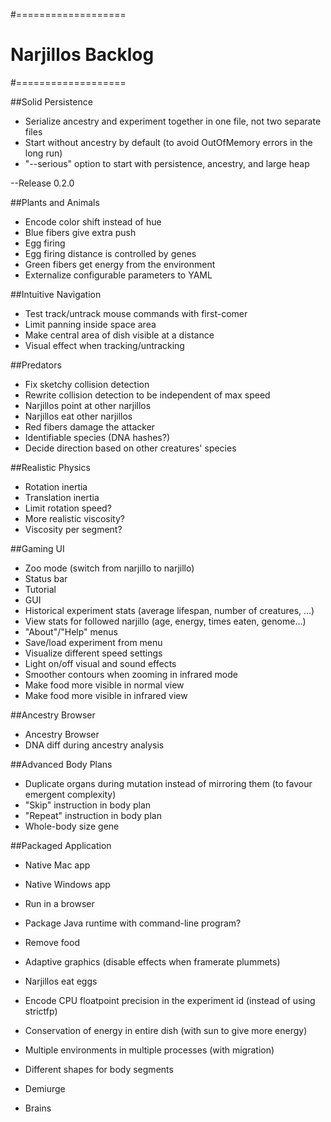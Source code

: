 #===================
# Narjillos Backlog
#===================

##Solid Persistence
* Serialize ancestry and experiment together in one file, not two separate files
* Start without ancestry by default (to avoid OutOfMemory errors in the long run)
* "--serious" option to start with persistence, ancestry, and large heap

--Release 0.2.0

##Plants and Animals
* Encode color shift instead of hue
* Blue fibers give extra push
* Egg firing
* Egg firing distance is controlled by genes
* Green fibers get energy from the environment
* Externalize configurable parameters to YAML

##Intuitive Navigation
* Test track/untrack mouse commands with first-comer
* Limit panning inside space area
* Make central area of dish visible at a distance
* Visual effect when tracking/untracking

##Predators
* Fix sketchy collision detection
* Rewrite collision detection to be independent of max speed
* Narjillos point at other narjillos
* Narjillos eat other narjillos
* Red fibers damage the attacker
* Identifiable species (DNA hashes?)
* Decide direction based on other creatures' species

##Realistic Physics
* Rotation inertia
* Translation inertia
* Limit rotation speed?
* More realistic viscosity?
* Viscosity per segment?

##Gaming UI
* Zoo mode (switch from narjillo to narjillo)
* Status bar
* Tutorial
* GUI
* Historical experiment stats (average lifespan, number of creatures, ...)
* View stats for followed narjillo (age, energy, times eaten, genome...)
* "About"/"Help" menus
* Save/load experiment from menu
* Visualize different speed settings
* Light on/off visual and sound effects
* Smoother contours when zooming in infrared mode
* Make food more visible in normal view
* Make food more visible in infrared view

##Ancestry Browser
* Ancestry Browser
* DNA diff during ancestry analysis

##Advanced Body Plans
* Duplicate organs during mutation instead of mirroring them (to favour emergent complexity)
* "Skip" instruction in body plan
* "Repeat" instruction in body plan
* Whole-body size gene

##Packaged Application
* Native Mac app
* Native Windows app
* Run in a browser
* Package Java runtime with command-line program?

* Remove food
* Adaptive graphics (disable effects when framerate plummets)
* Narjillos eat eggs
* Encode CPU floatpoint precision in the experiment id (instead of using strictfp)
* Conservation of energy in entire dish (with sun to give more energy)
* Multiple environments in multiple processes (with migration)
* Different shapes for body segments
* Demiurge
* Brains
